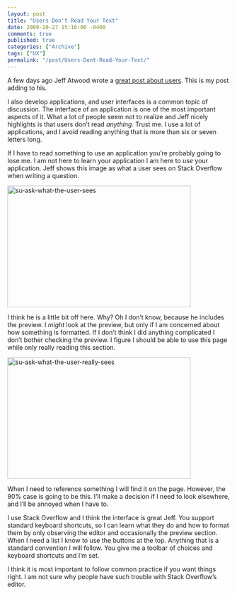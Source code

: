 ```yaml
---
layout: post
title: "Users Don't Read Your Text"
date: 2009-10-27 15:16:00 -0400
comments: true
published: true
categories: ["Archive"]
tags: ["UX"]
permalink: "/post/Users-Dont-Read-Your-Text/"
---
```


<p>A few days ago Jeff Atwood wrote a <a href="http://www.codinghorror.com/blog/archives/001306.html" target="_blank">great post about users</a>. This is my post adding to his.</p>
<p>I also develop applications, and user interfaces is a common topic of discussion. The interface of an application is one of the most important aspects of it. What a lot of people seem not to realize and Jeff nicely highlights is that users don&rsquo;t read <em>anything</em>. Trust me. I use a lot of applications, and I avoid reading anything that is more than six or seven letters long.</p>
<p>If I have to read something to use an application you&rsquo;re probably going to lose me. I am not here to learn your application I am here to <em>use</em> your application. Jeff shows this image as what a user sees on Stack Overflow when writing a question.</p>
<p><a href="/files/media/image/WindowsLiveWriter/UsersDontReadYourText_D46C/su-ask-what-the-user-sees_2.png"><img style="border-bottom: 0px; border-left: 0px; display: inline; border-top: 0px; border-right: 0px" title="su-ask-what-the-user-sees" src="http://brendan.enrick.com/files/media/image/WindowsLiveWriter/UsersDontReadYourText_D46C/su-ask-what-the-user-sees_thumb.png" border="0" alt="su-ask-what-the-user-sees" width="414" height="274" /></a></p>
<p>I think he is a little bit off here. Why? Oh I don&rsquo;t know, because he includes the preview. I <em>might</em> look at the preview, but only if I am concerned about how something is formatted. If I don&rsquo;t think I did anything complicated I don&rsquo;t bother checking the preview. I figure I should be able to use this page while only really reading this section.</p>
<p><a href="/files/media/image/WindowsLiveWriter/UsersDontReadYourText_D46C/su-ask-what-the-user-really-sees_2.png"><img style="border-bottom: 0px; border-left: 0px; display: inline; border-top: 0px; border-right: 0px" title="su-ask-what-the-user-really-sees" src="http://brendan.enrick.com/files/media/image/WindowsLiveWriter/UsersDontReadYourText_D46C/su-ask-what-the-user-really-sees_thumb.png" border="0" alt="su-ask-what-the-user-really-sees" width="414" height="274" /></a></p>
<p>When I need to reference something I will find it on the page. However, the 90% case is going to be this. I&rsquo;ll make a decision if I need to look elsewhere, and I&rsquo;ll be annoyed when I have to.</p>
<p>I use Stack Overflow and I think the interface is great Jeff. You support standard keyboard shortcuts, so I can learn what they do and how to format them by only observing the editor and occasionally the preview section. When I need a list I know to use the buttons at the top. Anything that is a standard convention I will follow. You give me a toolbar of choices and keyboard shortcuts and I&rsquo;m set.</p>
<p>I think it is most important to follow common practice if you want things right. I am not sure why people have such trouble with Stack Overflow&rsquo;s editor.</p>
